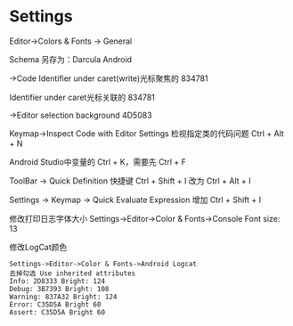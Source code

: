 Settings
===

Editor->Colors & Fonts -> General

Schema 另存为：Darcula Android 

->Code
Identifier under caret(write)光标聚焦的 834781

Identifier under caret光标关联的 834781

->Editor
selection background 4D5083

Keymap->Inspect Code with Editor Settings 检视指定类的代码问题
Ctrl + Alt + N

Android Studio中变量的 Ctrl + K，需要先 Ctrl + F

ToolBar -> Quick Definition 快捷键 Ctrl + Shift + I 改为 Ctrl + Alt + I

Settings -> Keymap -> Quick Evaluate Expression 增加 Ctrl + Shift + I

修改打印日志字体大小
Settings->Editor->Color & Fonts->Console Font
size: 13

修改LogCat颜色
```
Settings->Editor->Color & Fonts->Android Logcat
去掉勾选 Use inherited attributes
Info: 2D8333 Bright: 124
Debug: 3B7393 Bright: 108
Warning: 837A32 Bright: 124
Error: C35D5A Bright 60
Assert: C35D5A Bright 60
```
